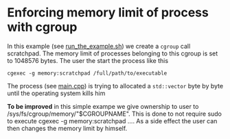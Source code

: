 # Enforcing memory limit of process with cgroup

In this example (see [run_the_example.sh](run_the_example.sh)) we create a `cgroup` call scratchpad.
The memory limit of processes belonging to this cgroup is set to 1048576 bytes.
The user the start the process like this

`cgexec -g memory:scratchpad /full/path/to/executable`

The process (see [main.cpp](main.cpp)) is trying to allocated a `std::vector` byte by byte until the operating system kills him

**To be improved** in this simple exampe we give ownership to user to /sys/fs/cgroup/memory/"$CGROUPNAME". This is done to not require sudo to execute cgexec -g memory:scratchpad ....
As a side effect the user can then changes the memory limit by himself.
